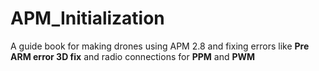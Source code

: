 # APM_Initialization
A guide book for making drones using APM 2.8 and fixing errors like **Pre ARM error 3D fix** and radio connections for **PPM** and **PWM**

